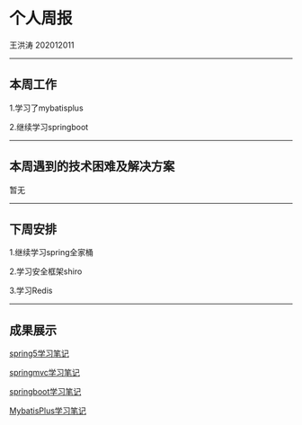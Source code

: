 # 个人周报

王洪涛 202012011

---
## 本周工作

1.学习了mybatisplus

2.继续学习springboot

---
## 本周遇到的技术困难及解决方案
暂无

---
## 下周安排

1.继续学习spring全家桶

2.学习安全框架shiro

3.学习Redis

---
## 成果展示
[spring5学习笔记](http://110.42.136.235/2022/04/11/Spring5/?t=1651395749145)

[springmvc学习笔记](http://110.42.136.235/2022/04/13/SpringMVC%E7%AC%94%E8%AE%B0/?t=1651395801234)

[springboot学习笔记](http://110.42.136.235/2022/04/16/SpringBoot/?t=1651395829710)

[MybatisPlus学习笔记](http://110.42.136.235/2022/04/24/MyBatis-Plus/?t=1651395933288)

